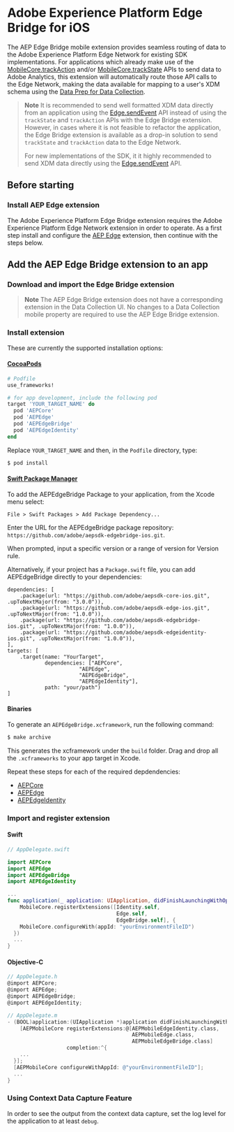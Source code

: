 # Adobe Experience Platform Edge Bridge for iOS
The AEP Edge Bridge mobile extension provides seamless routing of data to the Adobe Experience Platform Edge Network for existing SDK implementations. For applications which already make use of the [MobileCore.trackAction](https://aep-sdks.gitbook.io/docs/foundation-extensions/mobile-core/mobile-core-api-reference#trackaction) and/or [MobileCore.trackState](https://aep-sdks.gitbook.io/docs/foundation-extensions/mobile-core/mobile-core-api-reference#trackstate) APIs to send data to Adobe Analytics, this extension will automatically route those API calls to the Edge Network, making the data available for mapping to a user's XDM schema using the [Data Prep for Data Collection](https://experienceleague.adobe.com/docs/experience-platform/data-prep/home.html).

> **Note**
> It is recommended to send well formatted XDM data directly from an application using the [Edge.sendEvent](https://aep-sdks.gitbook.io/docs/foundation-extensions/experience-platform-extension/edge-network-api-reference#sendevent) API instead of using the `trackState` and `trackAction` APIs with the Edge Bridge extension. However, in cases where it is not feasible to refactor the application, the Edge Bridge extension is available as a drop-in solution to send `trackState` and `trackAction` data to the Edge Network.
>
>  For new implementations of the SDK, it it highly recommended to send XDM data directly using the [Edge.sendEvent](https://aep-sdks.gitbook.io/docs/foundation-extensions/experience-platform-extension/edge-network-api-reference#sendevent) API.
>

## Before starting

### Install AEP Edge extension

The Adobe Experience Platform Edge Bridge extension requires the Adobe Experience Platform Edge Network extension in order to operate. As a first step install and configure the [AEP Edge](https://github.com/adobe/aepsdk-edge-ios#readme) extension, then continue with the steps below.

## Add the AEP Edge Bridge extension to an app

### Download and import the Edge Bridge extension

> **Note**
> The AEP Edge Bridge extension does not have a corresponding extension in the Data Collection UI. No changes to a Data Collection mobile property are required to use the AEP Edge Bridge extension.

### Install extension
These are currently the supported installation options:

#### [CocoaPods](https://guides.cocoapods.org/using/using-cocoapods.html)

```ruby
# Podfile
use_frameworks!

# for app development, include the following pod
target 'YOUR_TARGET_NAME' do
  pod 'AEPCore'
  pod 'AEPEdge'
  pod 'AEPEdgeBridge'
  pod 'AEPEdgeIdentity'
end
```

Replace `YOUR_TARGET_NAME` and then, in the `Podfile` directory, type:

```ruby
$ pod install
```

#### [Swift Package Manager](https://github.com/apple/swift-package-manager)

To add the AEPEdgeBridge Package to your application, from the Xcode menu select:

`File > Swift Packages > Add Package Dependency...`

Enter the URL for the AEPEdgeBridge package repository: `https://github.com/adobe/aepsdk-edgebridge-ios.git`.

When prompted, input a specific version or a range of version for Version rule.

Alternatively, if your project has a `Package.swift` file, you can add AEPEdgeBridge directly to your dependencies:

```
dependencies: [
	.package(url: "https://github.com/adobe/aepsdk-core-ios.git", .upToNextMajor(from: "3.0.0")),
	.package(url: "https://github.com/adobe/aepsdk-edge-ios.git", .upToNextMajor(from: "1.0.0")),
	.package(url: "https://github.com/adobe/aepsdk-edgebridge-ios.git", .upToNextMajor(from: "1.0.0")),
	.package(url: "https://github.com/adobe/aepsdk-edgeidentity-ios.git", .upToNextMajor(from: "1.0.0")),
],
targets: [
   	.target(name: "YourTarget",
    		dependencies: ["AEPCore",
                       "AEPEdge",
                       "AEPEdgeBridge",
                       "AEPEdgeIdentity"],
          	path: "your/path")
]
```

#### Binaries

To generate an `AEPEdgeBridge.xcframework`, run the following command:

```ruby
$ make archive
```

This generates the xcframework under the `build` folder. Drag and drop all the `.xcframeworks` to your app target in Xcode.

Repeat these steps for each of the required depdendencies:
- [AEPCore](https://github.com/adobe/aepsdk-core-ios#binaries)
- [AEPEdge](https://github.com/adobe/aepsdk-edge-ios#binaries)
- [AEPEdgeIdentity](https://github.com/adobe/aepsdk-edgeidentity-ios#binaries)

### Import and register extension

#### Swift

```swift
// AppDelegate.swift

import AEPCore
import AEPEdge
import AEPEdgeBridge
import AEPEdgeIdentity

...
func application(_ application: UIApplication, didFinishLaunchingWithOptions launchOptions: [UIApplication.LaunchOptionsKey: Any]?) -> Bool {
    MobileCore.registerExtensions([Identity.self,
                                   Edge.self,
                                   EdgeBridge.self], {
    MobileCore.configureWith(appId: "yourEnvironmentFileID")
  })
  ...
}
```

#### Objective-C

```objectivec
// AppDelegate.h
@import AEPCore;
@import AEPEdge;
@import AEPEdgeBridge;
@import AEPEdgeIdentity;
```

```objectivec
// AppDelegate.m
- (BOOL)application:(UIApplication *)application didFinishLaunchingWithOptions:(NSDictionary *)launchOptions {
    [AEPMobileCore registerExtensions:@[AEPMobileEdgeIdentity.class,
                                        AEPMobileEdge.class,
                                        AEPMobileEdgeBridge.class]
                   completion:^{
    ...
  }];
  [AEPMobileCore configureWithAppId: @"yourEnvironmentFileID"];
  ...
}
```

### Using Context Data Capture Feature
In order to see the output from the context data capture, set the log level for the application to at least `debug`.
